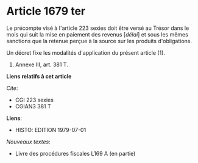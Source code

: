 # Article 1679 ter

Le précompte visé à l'article 223 sexies doit être versé au Trésor dans le mois qui suit la mise en paiement des revenus
[*délai*] et sous les mêmes sanctions que la retenue perçue à la source sur les produits d'obligations.

Un décret fixe les modalités d'application du présent article (1).

1)  Annexe III, art. 381 T.

**Liens relatifs à cet article**

_Cite_:

  - CGI 223 sexies
  - CGIAN3 381 T

**Liens**:

  - HISTO: EDITION 1979-07-01

_Nouveaux textes_:

  - Livre des procédures fiscales L169 A (en partie)
